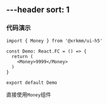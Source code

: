 ---header
sort: 1
---

### 代码演示

```tsx
import { Money } from '@xrkmm/ui-h5'

const Demo: React.FC = () => {
  return (
    <Money>9999</Money>
  )
}

export default Demo
```
直接使用`Money`组件
